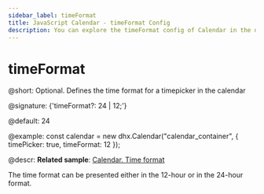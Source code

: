```yaml
---
sidebar_label: timeFormat
title: JavaScript Calendar - timeFormat Config 
description: You can explore the timeFormat config of Calendar in the documentation of the DHTMLX JavaScript UI library. Browse developer guides and API reference, try out code examples and live demos, and download a free 30-day evaluation version of DHTMLX Suite 7.
---
```


# timeFormat

@short: Optional. Defines the time format for a timepicker in the calendar

@signature: {'timeFormat?: 24 | 12;'}

@default: 24

@example:
const calendar = new dhx.Calendar("calendar_container", {
    timePicker: true,
    timeFormat: 12
});


@descr:
**Related sample**: [Calendar. Time format](https://snippet.dhtmlx.com/9xi24if2)

The time format can be presented either in the 12-hour or in the 24-hour format.

[comment]: # (@relatedapi: calendar/api/calendar_timepicker_config.md)

[comment]: # (@related: calendar/how_to_start.md#initialize-calendar calendar/configuring.md#timepicker)
